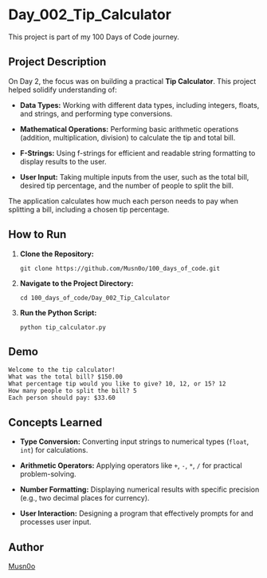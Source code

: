 # Day_002_Tip_Calculator

This project is part of my 100 Days of Code journey.

## Project Description

On Day 2, the focus was on building a practical **Tip Calculator**. This project helped solidify understanding of:

- **Data Types:** Working with different data types, including integers, floats, and strings, and performing type conversions.
    
- **Mathematical Operations:** Performing basic arithmetic operations (addition, multiplication, division) to calculate the tip and total bill.
    
- **F-Strings:** Using f-strings for efficient and readable string formatting to display results to the user.
    
- **User Input:** Taking multiple inputs from the user, such as the total bill, desired tip percentage, and the number of people to split the bill.
    

The application calculates how much each person needs to pay when splitting a bill, including a chosen tip percentage.

## How to Run

1. **Clone the Repository:**
    
    ```
    git clone https://github.com/Musn0o/100_days_of_code.git
    ```
    
2. **Navigate to the Project Directory:**
    
    ```
    cd 100_days_of_code/Day_002_Tip_Calculator
    ```
 
 
3. **Run the Python Script:**
    
    ```
    python tip_calculator.py
    ```


## Demo

```
Welcome to the tip calculator!
What was the total bill? $150.00
What percentage tip would you like to give? 10, 12, or 15? 12
How many people to split the bill? 5
Each person should pay: $33.60
```

## Concepts Learned

- **Type Conversion:** Converting input strings to numerical types (`float`, `int`) for calculations.
    
- **Arithmetic Operators:** Applying operators like `+`, `-`, `*`, `/` for practical problem-solving.
    
- **Number Formatting:** Displaying numerical results with specific precision (e.g., two decimal places for currency).
    
- **User Interaction:** Designing a program that effectively prompts for and processes user input.

## Author

[Musn0o](https://github.com/Musn0o)